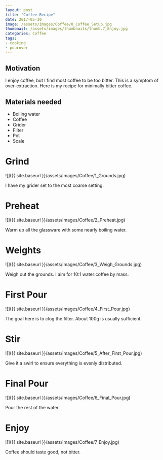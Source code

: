 ```yaml
---
layout: post
title: "Coffee Recipe"
date: 2017-05-30
image: /assets/images/Coffee/0_Coffee_Setup.jpg
thumbnail: /assets/images/thumbnails/thumb.7_Enjoy.jpg
categories: Coffee
tags:
- cooking
- pourover
---
```


## Motivation

I enjoy coffee, but I find most coffee to be too bitter. This is a symptom of over-extraction.
Here is my recipe for minimally bitter coffee.



<!--more-->

## Materials needed

- Boiling water
- Coffee
- Grider
- Filter
- Pot
- Scale

# Grind
![]({{ site.baseurl }}/assets/images/Coffee/1_Grounds.jpg)

I have my grider set to the most coarse setting.

# Preheat
![]({{ site.baseurl }}/assets/images/Coffee/2_Preheat.jpg)

Warm up all the glassware with some nearly boiling water.

# Weights
![]({{ site.baseurl }}/assets/images/Coffee/3_Weigh_Grounds.jpg)

Weigh out the grounds. I aim for 10:1 water:coffee by mass.

# First Pour
![]({{ site.baseurl }}/assets/images/Coffee/4_First_Pour.jpg)

The goal here is to clog the filter. About 100g is usually sufficient.

# Stir
![]({{ site.baseurl }}/assets/images/Coffee/5_After_First_Pour.jpg)

Give it a swirl to ensure everything is evenly distributed.

# Final Pour
![]({{ site.baseurl }}/assets/images/Coffee/6_Final_Pour.jpg)

Pour the rest of the water.

# Enjoy
![]({{ site.baseurl }}/assets/images/Coffee/7_Enjoy.jpg)

Coffee should taste good, not bitter.

